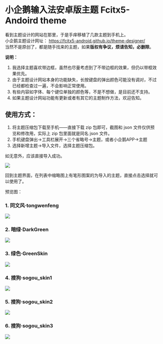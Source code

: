 # 小企鹅输入法安卓版主题 Fcitx5-Andoird theme

看到主题设计的网站在那里，于是手痒移植了几款主题到手机上。  
小企鹅主题设计网址： https://fcitx5-android.github.io/theme-designer/  
当然不是原创了，都是随手找来的主题，如果**版权有争议，烦请告知，必删除**。

**说明：**
1. 我选择主题喜欢带边框，虽然也尽量考虑到了不带边框的效果，但仍以带框效果优先。  
2. 由于主题设计网站本身的功能缺失，长按键盘的弹出颜色可能没有调对，不过已经都检查过一遍，不会影响正常使用。
3. 有些内容如字体、每个键位单独的颜色等，不是不想做，是目前还不支持。
4. 如果主题设计网站功能有更新或者有其它的主题制作方法，欢迎告知。

## 使用方式：
1. 将主题压缩包下载至手机——直接下载 zip 包即可，截图和 json 文件仅供预览和修改用，实际上 zip 包里面就是同名 json 文件。
1. 手机键盘弹出→工具栏展开→三个省略号→主题，或者小企鹅APP→主题
2. 选择新增主题→导入文件，选择主题压缩包。

如无意外，应该直接导入成功。

![](Usage.png)

回到主题界面，在列表中缩略图上有笔形图案的为导入的主题，直接点击选择就可以使用了。

预览图：
### 1. 同文风·tongwenfeng

![](tongwenfeng.png)

### 2. 暗绿·DarkGreen

![](DarkGreen.png)

### 3. 绿色·GreenSkin

![](GreenSkin.png)

### 4. 搜狗·sogou_skin1

![](sogou_skin1.png)


### 5. 搜狗·sogou_skin2

![](sogou_skin2.png)

### 6. 搜狗·sogou_skin3

![](sogou_skin3.png)

